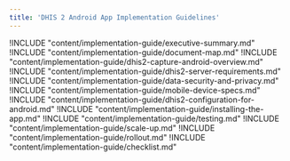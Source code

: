 ```yaml
---
title: 'DHIS 2 Android App Implementation Guidelines'
---
```


!INCLUDE "content/implementation-guide/executive-summary.md"
!INCLUDE "content/implementation-guide/document-map.md"
!INCLUDE "content/implementation-guide/dhis2-capture-android-overview.md"
!INCLUDE "content/implementation-guide/dhis2-server-requirements.md"
!INCLUDE "content/implementation-guide/data-security-and-privacy.md"
!INCLUDE "content/implementation-guide/mobile-device-specs.md"
!INCLUDE "content/implementation-guide/dhis2-configuration-for-android.md"
!INCLUDE "content/implementation-guide/installing-the-app.md"
!INCLUDE "content/implementation-guide/testing.md"
!INCLUDE "content/implementation-guide/scale-up.md"
!INCLUDE "content/implementation-guide/rollout.md"
!INCLUDE "content/implementation-guide/checklist.md"
